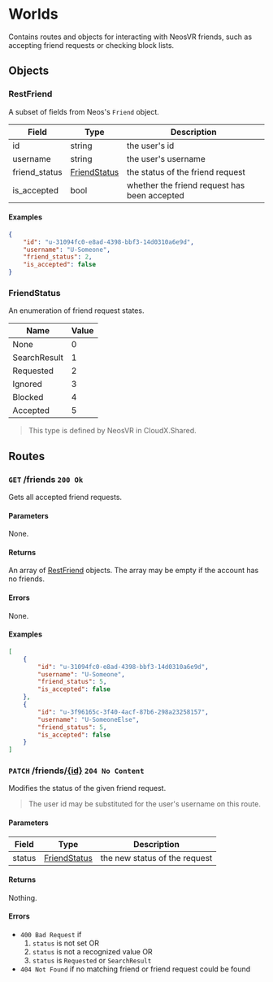 # Worlds
Contains routes and objects for interacting with NeosVR friends, such as 
accepting friend requests or checking block lists.

## Objects
### RestFriend
A subset of fields from Neos's `Friend` object.

| Field         | Type                          | Description                                  |
|---------------|-------------------------------|----------------------------------------------|
| id            | string                        | the user's id                                |
| username      | string                        | the user's username                          |
| friend_status | [FriendStatus](#friendstatus) | the status of the friend request             |
| is_accepted   | bool                          | whether the friend request has been accepted |

#### Examples
```json
{
    "id": "u-31094fc0-e8ad-4398-bbf3-14d0310a6e9d",
    "username": "U-Someone",
    "friend_status": 2,
    "is_accepted": false
}
```

### FriendStatus
An enumeration of friend request states.

| Name         | Value |
|--------------|-------|
| None         | 0     |
| SearchResult | 1     |
| Requested    | 2     | 
| Ignored      | 3     |
| Blocked      | 4     |
| Accepted     | 5     |

  > This type is defined by NeosVR in CloudX.Shared.

## Routes
### `GET` /friends `200 Ok`
Gets all accepted friend requests.

#### Parameters
None.

#### Returns
An array of [RestFriend](#restfriend) objects. The array may be empty if the
account has no friends.

#### Errors
None.

#### Examples
```json
[
    {
        "id": "u-31094fc0-e8ad-4398-bbf3-14d0310a6e9d",
        "username": "U-Someone",
        "friend_status": 5,
        "is_accepted": false
    },
    {
        "id": "u-3f96165c-3f40-4acf-87b6-298a23258157",
        "username": "U-SomeoneElse",
        "friend_status": 5,
        "is_accepted": false
    }
]
```

### `PATCH` /friends/[{id}](#restfriend) `204 No Content`
Modifies the status of the given friend request.

  > The user id may be substituted for the user's username on this route.

#### Parameters
| Field  | Type                          | Description                   |
|--------|-------------------------------|-------------------------------|
| status | [FriendStatus](#friendstatus) | the new status of the request |

#### Returns
Nothing.

#### Errors
* `400 Bad Request` if 
  1. `status` is not set OR
  2. `status` is not a recognized value OR
  3. `status` is `Requested` or `SearchResult`
* `404 Not Found` if no matching friend or friend request could be found
